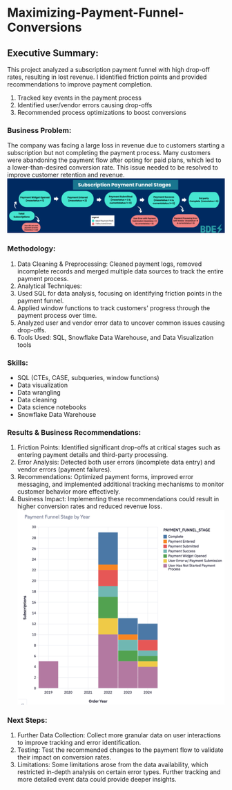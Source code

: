 # Maximizing-Payment-Funnel-Conversions



## Executive Summary: 
This project analyzed a subscription payment funnel with high drop-off rates, resulting in lost revenue. I identified friction points and provided recommendations to improve payment completion.  
1)  Tracked key events in the payment process
2)  Identified user/vendor errors causing drop-offs
3)  Recommended process optimizations to boost conversions



### Business Problem:  
The company was facing a large loss in revenue due to customers starting a subscription but not completing the payment process. Many customers were abandoning the payment flow after opting for paid plans, which led to a lower-than-desired conversion rate. This issue needed to be resolved to improve customer retention and revenue.
![Alt text](Sub_funnel.png)


### Methodology:
1) Data Cleaning & Preprocessing: Cleaned payment logs, removed incomplete records and merged multiple data sources to track the entire payment process.
2) Analytical Techniques:
3) Used SQL for data analysis, focusing on identifying friction points in the payment funnel.
4) Applied window functions to track customers' progress through the payment process over time.
5) Analyzed user and vendor error data to uncover common issues causing drop-offs.
6) Tools Used: SQL, Snowflake Data Warehouse, and Data Visualization tools 


### Skills: 
-  SQL (CTEs, CASE, subqueries, window functions)
-  Data visualization
-  Data wrangling
-  Data cleaning
-  Data science notebooks
-  Snowflake Data Warehouse



### Results & Business Recommendations: 
1) Friction Points: Identified significant drop-offs at critical stages such as entering payment details and third-party processing.
2) Error Analysis: Detected both user errors (incomplete data entry) and vendor errors (payment failures).
3) Recommendations: Optimized payment forms, improved error messaging, and implemented additional tracking mechanisms to monitor customer behavior more effectively.
4) Business Impact: Implementing these recommendations could result in higher conversion rates and reduced revenue loss.
![Alt text](Subsvsyear_stages.png)


### Next Steps:  
1) Further Data Collection: Collect more granular data on user interactions to improve tracking and error identification.
2) Testing: Test the recommended changes to the payment flow to validate their impact on conversion rates.
2) Limitations: Some limitations arose from the data availability, which restricted in-depth analysis on certain error types. Further tracking and more detailed event data could provide deeper insights.
